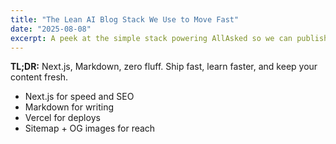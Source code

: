 ```yaml
---
title: "The Lean AI Blog Stack We Use to Move Fast"
date: "2025-08-08"
excerpt: A peek at the simple stack powering AllAsked so we can publish daily without headaches.
---
```


**TL;DR:** Next.js, Markdown, zero fluff. Ship fast, learn faster, and keep your content fresh.

- Next.js for speed and SEO
- Markdown for writing
- Vercel for deploys
- Sitemap + OG images for reach
